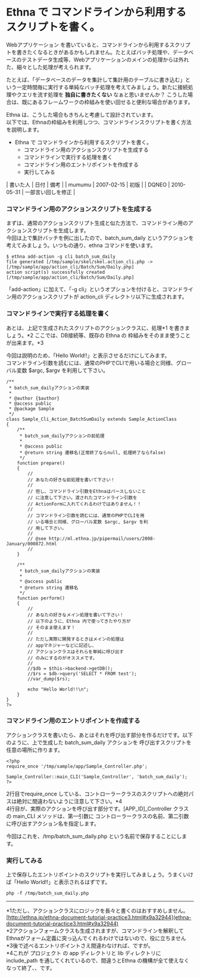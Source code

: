 # Ethna で コマンドラインから利用するスクリプトを書く。
Webアプリケーション を書いていると、コマンドラインから利用するスクリプトを書きたくなるときがあるかもしれません。たとえばバッチ処理や、データベースのテストデータ生成等、Webアプリケーションのメインの処理からは外れた、細々とした処理が考えられます。

たとえば、「データベースのデータを集計して集計用のテーブルに書き込む」という一定時間毎に実行する単純なバッチ処理を考えてみましょう。新たに接続処理やクエリを流す処理を **独自に書きたくない** なぁと思いませんか？ こうした場合は、既にあるフレームワークの枠組みを使い回せると便利な場合があります。

Ethna は、こうした場合もきちんと考慮して設計されています。  
以下では、Ethnaの枠組みを利用しつつ、コマンドラインスクリプトを書く方法を説明します。

- Ethna で コマンドラインから利用するスクリプトを書く。 
  - コマンドライン用のアクションスクリプトを生成する 
  - コマンドラインで実行する処理を書く 
  - コマンドライン用のエントリポイントを作成する 
  - 実行してみる 

| 書いた人 | 日付 | 備考 |
| mumumu | 2007-02-15 | 初版 |
| DQNEO | 2010-05-31 | 一部言い回しを修正 |

### コマンドライン用のアクションスクリプトを生成する [](ethna-document-dev_guide-cli.html#r9d16a6e "r9d16a6e")

まずは、通常のアクションスクリプト生成と似た方法で、コマンドライン用のアクションスクリプトを生成します。  
今回は上で集計バッチを例に出したので、batch\_sum\_daily というアクションを考えてみましょう。いつもの通り、ethna コマンドを使います。

    $ ethna add-action -g cli batch_sum_daily
    file generated [/tmp/sample/skel/skel.action_cli.php -> 
    [/tmp/sample/app/action_cli/Batch/Sum/Daily.php]
    action script(s) successfully created
    [/tmp/sample/app/action_cli/Batch/Sum/Daily.php]

「add-action」に加えて、「-g cli」というオプションを付けると、コマンドライン用のアクションスクリプトが action\_cli ディレクトリ以下に生成されます。

### コマンドラインで実行する処理を書く [](ethna-document-dev_guide-cli.html#c9327a01 "c9327a01")

あとは、上記で生成されたスクリプトのアクションクラスに、処理\*1 を書きましょう。\*2 ここでは、DB接続等、既存の Ethna の 枠組みをそのまま使うことが出来ます。\*3

今回は説明のため、「Hello World!!」と表示させるだけにしてみます。  
コマンドライン引数を読むには、通常のPHPでCLIで用いる場合と同様、グローバル変数 $argc, $argv を利用して下さい。

    /**
     * batch_sum_dailyアクションの実装
     *
     * @author {$author}
     * @access public
     * @package Sample
     */
    class Sample_Cli_Action_BatchSumDaily extends Sample_ActionClass
    {
        /**
         * batch_sum_dailyアクションの前処理
         *
         * @access public
         * @return string 遷移名(正常終了ならnull, 処理終了ならfalse)
         */
        function prepare()
        {
            //
            // あなたの好きな前処理を書いて下さい！
            //
            // 但し、コマンドライン引数をEthnaはパースしないこと
            // に注意して下さい。渡されたコマンドライン引数を
            // ActionFormに入れてくれるわけではありません！！
            //
            // コマンドライン引数を読むには、通常のPHPでCLIを用
            // いる場合と同様、グローバル変数 $argc, $argv を利
            // 用して下さい。
            //
            // @see http://ml.ethna.jp/pipermail/users/2008-January/000872.html
            //
        }
    
        /**
         * batch_sum_dailyアクションの実装
         *
         * @access public
         * @return string 遷移名
         */
        function perform()
        {
            //
            // あなたの好きなメイン処理を書いて下さい！
            // 以下のように、Ethna 内で使ってきたやり方が
            // そのまま使えます！
            //    
            // ただし実際に開発するときはメインの処理は
            // appマネジャーなどに記述し、
            // アクションクラスはそれらを単純に呼び出す
            // のみにするのがオススメです。
            //
            //$db = $this->backend->getDB();
            //$rs = $db->query('SELECT * FROM test');
            //var_dump($rs);
    
            echo "Hello World!!\n";
        }
    }
    ?>

### コマンドライン用のエントリポイントを作成する [](ethna-document-dev_guide-cli.html#l1cc601b "l1cc601b")

アクションクラスを書いたら、あとはそれを呼び出す部分を作るだけです。以下のように、上で生成した batch\_sum\_daily アクションを 呼び出すスクリプトを任意の場所に作ります。

    <?php
    require_once '/tmp/sample/app/Sample_Controller.php';
    
    Sample_Controller::main_CLI('Sample_Controller', 'batch_sum_daily');
    ?>

2行目でrequire\_once している、コントローラークラスのスクリプトへの絶対パスは絶対に間違わないように注意して下さい。\*4  
4行目が、実際のアクションを呼び出す部分です。[APP\_ID]\_Controller クラスの main\_CLI メソッドは、第一引数に コントローラークラスの名前、第二引数に呼び出すアクション名を指定します。

今回はこれを、/tmp/batch\_sum\_daily.php という名前で保存することにします。

### 実行してみる [](ethna-document-dev_guide-cli.html#dc77f28a "dc77f28a")

上で保存したエントリポイントのスクリプトを実行してみましょう。うまくいけば「Hello World!!」と表示されるはずです。

    php -f /tmp/batch_sum_daily.php


* * *
\*1ただし、アクションクラスにロジックを長々と書くのはおすすめしません。 [http://ethna.jp/ethna-document-tutorial-practice3.html#x9a32944](ethna-document-tutorial-practice3.html#x9a32944)   
\*2アクションフォームクラスも生成されますが、コマンドラインを解釈してEthnaがフォーム定義に突っ込んでくれるわけではないので、役に立ちません  
\*3後で述べるエントリポイントさえ間違わなければ、ですが。  
\*4これが プロジェクト の app ディレクトリと lib ディレクトリに include\_path を通してくれているので、間違うとEthna の機構が全て使えなくなって終了、、です。  

